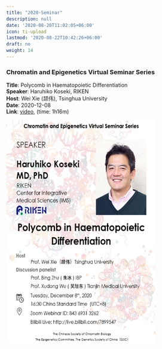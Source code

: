 ```yaml
---
title: "2020-Seminar"
description: null
date: '2020-08-20T11:02:05+06:00'
icon: ti-upload
lastmod: '2020-08-22T10:42:26+06:00'
draft: no
weight: 14
---
```


### Chromatin and Epigenetics Virtual Seminar Series

**Title**: Polycomb in Haematopoietic Differentiation      
**Speaker**: Haruhiko Koseki, RIKEN     
**Host**: Wei Xie (颉伟), Tsinghua University     
**Date**: 2020-12-08   
**Link**: [video](http://159.226.118.232/upload/img/2020_CSHL_videos/2020-seminar/Chromatin-and-Epigenetics-20201208-Haruhiko-Koseki-Polycomb-in-Haematopoietic-differentiation.mp4), (time: 1h16m)


<p><a href="http://159.226.118.232/upload/img/2020_CSHL_videos/2020-seminar/Chromatin-and-Epigenetics-20201208-Haruhiko-Koseki-Polycomb-in-Haematopoietic-differentiation.mp4">
  <img src="20201208-chromatin-and-epigenetics-Haruhiko-Koseki.png" alt="2020-ICTE" width="400" height="600">
</a></p>




